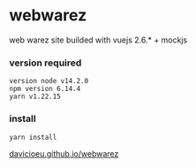 # webwarez
web warez site builded with vuejs 2.6.* + mockjs

### version required
```
version node v14.2.0
npm version 6.14.4
yarn v1.22.15
```

### install
```bash
yarn install

```


[davicioeu.github.io/webwarez](https://davicioeu.github.io/webwarez/ "mi sitio web")
